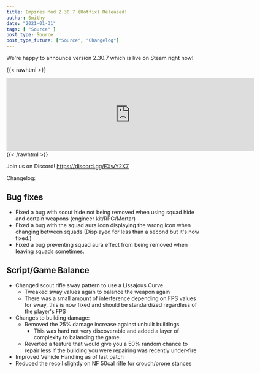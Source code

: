 ```yaml
---
title: Empires Mod 2.30.7 (Hotfix) Released!
author: Smithy
date: "2021-01-31"
tags: [ "Source" ]
post_type: Source
post_type_future: ["Source", "Changelog"]
---
```



We're happy to announce version 2.30.7 which is live on Steam right now! 

{{< rawhtml >}}
<iframe src="https://store.steampowered.com/widget/17740/" frameborder="0" width="646" height="190"></iframe>
{{< /rawhtml >}}

Join us on Discord! https://discord.gg/EXwY2X7

Changelog:

## Bug fixes

- Fixed a bug with scout hide not being removed when using squad hide and certain weapons (engineer kit/RPG/Mortar)
- Fixed a bug with the squad aura icon displaying the wrong icon when changing between squads (Displayed for less than a second but it's now fixed.)
- Fixed a bug preventing squad aura effect from being removed when leaving squads sometimes.


## Script/Game Balance
- Changed scout rifle sway pattern to use a Lissajous Curve.
	- Tweaked sway values again to balance the weapon again
	- There was a small amount of interference depending on FPS values for sway, this is now fixed and should be standardized regardless of the player's FPS
- Changes to building damage:
	- Removed the 25% damage increase against unbuilt buildings
		- This was hard not very discoverable and added a layer of complexity to balancing the game.
	- Reverted a feature that would give you a 50% random chance to repair less if the building you were repairing was recently under-fire
- Improved Vehicle Handling as of last patch
- Reduced the recoil slightly on NF 50cal rifle for crouch/prone stances


